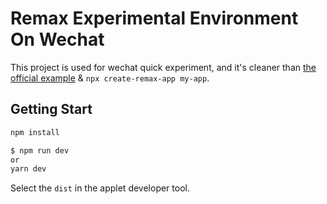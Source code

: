 # Remax Experimental Environment On Wechat

This project is used for wechat quick experiment, and it's cleaner than [the official example](https://github.com/remaxjs/examples) & `npx create-remax-app my-app`.

## Getting Start

```bash
npm install
```

```bash
$ npm run dev
or
yarn dev
```

Select the `dist` in the applet developer tool.
